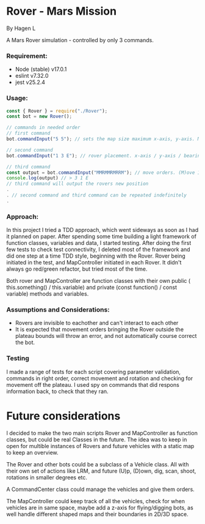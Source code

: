 # Rover - Mars Mission
By Hagen L

A Mars Rover simulation - controlled by only 3 commands.

### Requirement: 

- Node (stable) v17.0.1
- eslint v7.32.0
- jest v25.2.4

### Usage: 
```javascript
const { Rover } = require("./Rover");
const bot = new Rover();

// commands in needed order
// first command
bot.commandInput("5 5"); // sets the map size maximum x-axis, y-axis. Minimum x-axis and y-axis is 0.

// second command
bot.commandInput("1 3 E"); // rover placement. x-axis / y-axis / bearing ((N)orth (E)ast (S)outh (W)est)

// third command
const output = bot.commandInput("MMRMMRMRRM"); // move orders. (M)ove 1 forward in bearing direction. Rotate (L)eft, rotate (R)ight
console.log(output) // > 3 1 E 
// third command will output the rovers new position
. 
. // second command and third command can be repeated indefinitely
.
```


### Approach: 
In this project I tried a TDD approach, which went sideways as soon as I had it planned on paper. After spending some time building a light framework of function classes, variables and data, I started testing. After doing the first few tests to check test connectivity, I deleted most of the framework and did one step at a time TDD style, beginning with the Rover. Rover being initiated in the test, and MapController initiated in each Rover. It didn't always go red/green refactor, but tried most of the time.

Both rover and MapController are function classes with their own public ( this.something() / this.variable) and private (const function() / const variable) methods and variables.

### Assumptions and Considerations: 
- Rovers are invisible to eachother and can't interact to each other
- It is expected that movement orders bringing the Rover outside the plateau bounds will throw an error, and not automatically course correct the bot.

### Testing

I made a range of tests for each script covering parameter validation, commands in right order, correct movement and rotation and checking for movement off the plateau. I used spy on commands that did respons information back, to check that they ran.


# Future considerations

I decided to make the two main scripts Rover and MapController as function classes, but could be real Classes in the future. The idea was to keep in open for multible instances of Rovers and future vehicles with a static map to keep an overview.

The Rover and other bots could be a subclass of a Vehicle class. All with their own set of actions like LRM, and future (U)p, (D)own, dig, scan, shoot, rotations in smaller degrees etc.

A CommandCenter class could manage the vehicles and give them orders.

The MapController could keep track of all the vehicles, check for when vehicles are in same space, maybe add a z-axis for flying/digging bots, as well handle different shaped maps and their boundaries in 2D/3D space.


